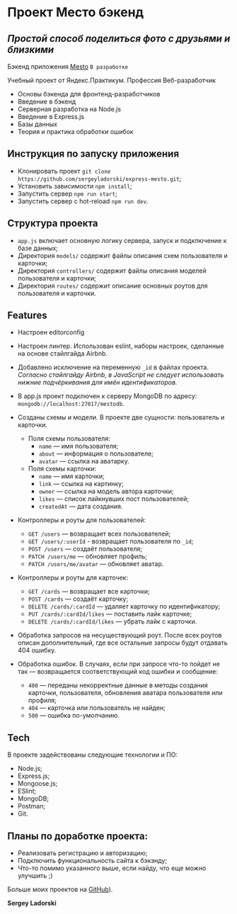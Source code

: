 # Проект Место бэкенд

## _Простой способ поделиться фото с друзьями и близкими_

Бэкенд приложения [Mesto](https://sergeyladorski.github.io/react-mesto-auth/)  `В разработке`

Учебный проект от Яндекс.Практикум.
Профессия Веб-разработчик

- Основы бэкенда для фронтенд-разработчиков
- Введение в бэкенд
- Серверная разработка на Node.js
- Введение в Express.js
- Базы данных
- Теория и практика обработки ошибок

## Инструкция по запуску приложения

- Клонировать проект `git clone https://github.com/sergeyladorski/express-mesto.git`;
- Установить зависимости `npm install`;
- Запустить сервер `npm run start`;
- Запустить сервер с hot-reload `npm run dev`.

## Структура проекта

- `app.js` включает основную логику сервера, запуск и подключение к базе данных;
- Директория `models/` содержит файлы описания схем пользователя и карточки;
- Директория `controllers/` содержит файлы описания моделей пользователя и карточки;
- Директория `routes/` содержит описание основных роутов для пользователя и карточки.

## Features

- Настроен editorconfig

- Настроен линтер. Использован eslint, наборы настроек, сделанные на основе стайлгайда Airbnb.
- Добавлено исключение на переменную `_id` в файлах проекта. _Согласно стайлгайду Airbnb, в JavaScript не следует использовать нижние подчёркивания для имён идентификаторов._

- В app.js проект подключен к серверу MongoDB по адресу: `mongodb://localhost:27017/mestodb`.

- Созданы схемы и модели. В проекте две сущности: пользователь и карточки.

  - Поля схемы пользователя:
    - `name` — имя пользователя;
    - `about` — информация о пользователе;
    - `avatar` — ссылка на аватарку.
  - Поля схемы карточки:
    - `name` — имя карточки;
    - `link` — ссылка на картинку;
    - `owner` — ссылка на модель автора карточки;
    - `likes` — список лайкнувших пост пользователей;
    - `createdAt` — дата создания.

- Контроллеры и роуты для пользователей:

  - `GET /users` — возвращает всех пользователей;
  - `GET /users/:userId` - возвращает пользователя по `_id`;
  - `POST /users` — создаёт пользователя;
  - `PATCH /users/me` — обновляет профиль;
  - `PATCH /users/me/avatar` — обновляет аватар.

- Контроллеры и роуты для карточек:

  - `GET /cards` — возвращает все карточки;
  - `POST /cards` — создаёт карточку;
  - `DELETE /cards/:cardId` — удаляет карточку по идентификатору;
  - `PUT /cards/:cardId/likes` — поставить лайк карточке;
  - `DELETE /cards/:cardId/likes` — убрать лайк с карточки.

- Обработка запросов на несуществующий роут. После всех роутов описан дополнительный, где все остальные запросы будут отдавать 404 ошибку.

- Обработка ошибок. В случаях, если при запросе что-то пойдет не так — возвращается соответствующий код ошибки и сообщение:
  - `400` — переданы некорректные данные в методы создания карточки, пользователя, обновления аватара пользователя или профиля;
  - `404` — карточка или пользователь не найден;
  - `500` — ошибка по-умолчанию.

## Tech

В проекте задействованы следующие технологии и ПО:

- Node.js;
- Express.js;
- Mongoose.js;
- ESlint;
- MongoDB;
- Postman;
- Git.

## Планы по доработке проекта:

- Реализовать регистрацию и авторизацию;
- Подключить функциональность сайта к бэкэнду;
- Что-то помимо указанного выше, если найду, что еще можно улучшить ;)

Больше моих проектов на [GitHub](https://github.com/sergeyladorski)).

**Sergey Ladorski**
